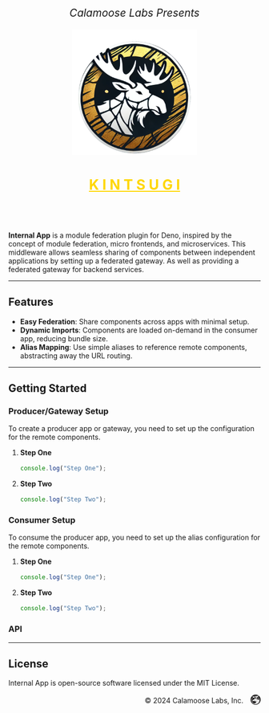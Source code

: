 <div style="text-align: center;">
  <p style="font-size: 1.5em; margin: 0; padding-bottom: 1em;"><i>Calamoose Labs Presents</i></p>
  <img height="250px" src="./static/kintsugi-logo.png" alt="Logo" />
  <h1 style="font-size: 2em; font-weight: bold; color: gold; padding-bottom: 2em;"><u>K I N T S U G I</u></h1>
</div>

**Internal App** is a module federation plugin for Deno, inspired by the concept
of module federation, micro frontends, and microservices. This middleware allows
seamless sharing of components between independent applications by setting up a
federated gateway. As well as providing a federated gateway for backend
services.

---

## Features

- **Easy Federation**: Share components across apps with minimal setup.
- **Dynamic Imports**: Components are loaded on-demand in the consumer app,
  reducing bundle size.
- **Alias Mapping**: Use simple aliases to reference remote components,
  abstracting away the URL routing.

---

## Getting Started

### Producer/Gateway Setup

To create a producer app or gateway, you need to set up the configuration for
the remote components.

1. **Step One**
   ```typescript
   console.log("Step One");
   ```

2. **Step Two**
   ```typescript
   console.log("Step Two");
   ```

### Consumer Setup

To consume the producer app, you need to set up the alias configuration for the
remote components.

1. **Step One**
   ```typescript
   console.log("Step One");
   ```

2. **Step Two**
   ```typescript
   console.log("Step Two");
   ```

### API

---

## License

Internal App is open-source software licensed under the MIT License.

<div style="text-align: right;">
  <p style="display: inline-block; margin: 0; padding-right: 0.75em; vertical-align: bottom;">© 2024 Calamoose Labs, Inc.</p> <img src="./static/logo.png" alt="Calamoose Labs Logo" height="20px" style="vertical-align: middle;">
</div>
